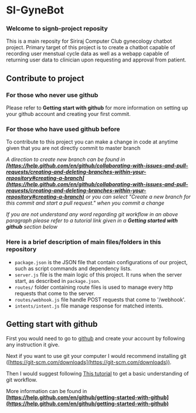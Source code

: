# SI-GyneBot
### Welcome to signb-project reposity
This is a main reposity for Siriraj Computer Club gynecology chatbot project. Primary target of this project is to create a chatbot capable of recording user menstual cycle data as well as a webapp capable of returning user data to clinician upon requesting and approval from patient.

## Contribute to project
### For those who never use github 
Please refer to **Getting start with github** for more information on setting up your github account and creating your first commit.

### For those who have used github before
To contribute to this project you can make a change in code at anytime given that you are not directly commit to master branch 

*A direction to create new branch can be found in __[https://help.github.com/en/github/collaborating-with-issues-and-pull-requests/creating-and-deleting-branches-within-your-repository#creating-a-branch](https://help.github.com/en/github/collaborating-with-issues-and-pull-requests/creating-and-deleting-branches-within-your-repository#creating-a-branch)__ or you can select "Create a new branch for this commit and start a pull request." when you commit a change*

*If you are not understand any word regarding git workflow in an above paragraph please refer to a tutorial link given in a __Getting started with github__ section below*

### Here is a brief description of main files/folders in this repository
- `package.json` is the JSON file that contain configurations of our project, such as script commands and dependency lists.
- `server.js` file is the main logic of this project. It runs when the server start, as described in `package.json`.
- `routes/` folder containing route files is used to manage every http requests that come to the server.
- `routes/webhook.js` file handle POST requests that come to '/webhook'.
- `intents/intent.js` file manage response for matched intents.


## Getting start with github
First you would need to go to [github](https://github.com/) and create your account by following any instruction it give.

Next if you want to use git your computer I would recommend installing git ([https://git-scm.com/downloads](https://git-scm.com/downloads)). 

Then I would suggest following [This tutorial](https://guides.github.com/activities/hello-world/) to get a basic understanding of git workflow.

More information can be found in **[https://help.github.com/en/github/getting-started-with-github](https://help.github.com/en/github/getting-started-with-github)**
